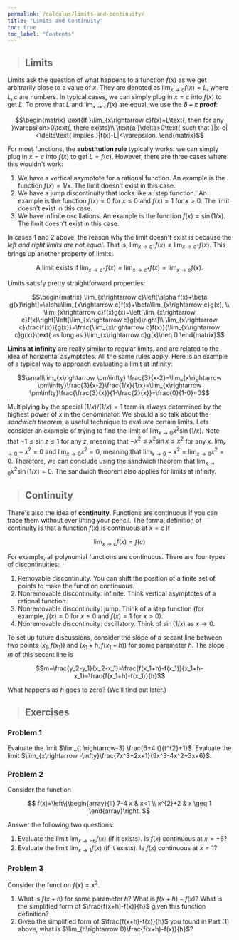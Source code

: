 ```yaml
---
permalink: /calculus/limits-and-continuity/
title: "Limits and Continuity"
toc: true
toc_label: "Contents"
---
```


> ## Limits

Limits ask the question of what happens to a function $f(x)$ as we get arbitrarily close to a value of $x$. They are denoted as $\lim_{x\rightarrow c}f(x)=L$, where $L, c$ are numbers. In typical cases, we can simply plug in $x=c$ into $f(x)$ to get $L$. To prove that $L$ and $\lim_{x\rightarrow c}f(x)$ are equal, we use the **$\delta-\varepsilon$ proof**:

$$\begin{matrix}
\text{If }\lim_{x\rightarrow c}f(x)=L\text{, then for any }\varepsilon>0\text{, there exists}\\
\text{a }\delta>0\text{ such that }|x-c|<\delta\text{ implies }|f(x)-L|<\varepsilon.
\end{matrix}$$

For most functions, the **substitution rule** typically works: we can simply plug in $x=c$ into $f(x)$ to get $L=f(c)$. However, there are three cases where this wouldn't work:

  1. We have a vertical asymptote for a rational function. An example is the function $f(x)=1/x$. The limit doesn't exist in this case.
  2. We have a jump discontinuity that looks like a `step function.' An example is the function $f(x)=0$ for $x\leq 0$ and $f(x)=1$ for $x>0$. The limit doesn't exist in this case.
  3. We have infinite oscillations. An example is the function $f(x)=\sin(1/x)$. The limit doesn't exist in this case. 

In cases 1 and 2 above, the reason why the limit doesn't exist is because the *left and right limits are not equal*. That is, $\lim_{x\rightarrow c^-} f(x)\neq \lim_{x\rightarrow c^+} f(x)$. This brings up another property of limits:

$$
\text{A limit exists if }\lim_{x\rightarrow c^-} f(x)= \lim_{x\rightarrow c^+} f(x)=\lim_{x\rightarrow c} f(x).
$$

Limits satisfy pretty straightforward properties:

$$\begin{matrix}
\lim_{x\rightarrow c}\left[\alpha f(x)+\beta g(x)\right]=\alpha\lim_{x\rightarrow c}f(x)+\beta\lim_{x\rightarrow c}g(x), \\
\lim_{x\rightarrow c}f(x)g(x)=\left[\lim_{x\rightarrow c}f(x)\right]\left[\lim_{x\rightarrow c}g(x)\right]\\
\lim_{x\rightarrow c}\frac{f(x)}{g(x)}=\frac{\lim_{x\rightarrow c}f(x)}{\lim_{x\rightarrow c}g(x)}\text{ as long as }\lim_{x\rightarrow c}g(x)\neq 0
\end{matrix}$$

**Limits at infinity** are really similar to regular limits, and are related to the idea of horizontal asymptotes. All the same rules apply. Here is an example of a typical way to approach evaluating a limit at infinity:

$$\small\lim_{x\rightarrow \pm\infty} \frac{3}{x-2}=\lim_{x\rightarrow \pm\infty}\frac{3}{x-2}\frac{1/x}{1/x}=\lim_{x\rightarrow \pm\infty}\frac{\frac{3}{x}}{1-\frac{2}{x}}=\frac{0}{1-0}=0$$

Multiplying by the special $(1/x)/(1/x)=1$ term is always determined by the highest power of $x$ in the denominator. We should also talk about the *sandwich theorem*, a useful technique to evaluate certain limits. Lets consider an example of trying to find the limit of $\lim_{x\to0}x^2\sin(1/x)$. Note that $-1\leq \sin z\leq 1$ for any $z$, meaning that $-x^2\leq x^2\sin x\leq x^2$ for any $x$. $\lim_{x\to0}-x^2=0$ and $\lim_{x\to0}x^2=0$, meaning that $\lim_{x\to0}-x^2=\lim_{x\to0}x^2=0$. Therefore, we can conclude using the sandwich theorem that $\lim_{x\to0}x^2\sin(1/x)=0$. The sandwich theorem also applies for limits at infinity.

> ## Continuity

There's also the idea of **continuity**. Functions are continuous if you can trace them without ever lifting your pencil. The formal definition of continuity is that a function $f(x)$ is continuous at $x=c$ if

$$\lim_{x\rightarrow c} f(x)=f(c)$$

For example, all polynomial functions are continuous. There are four types of discontinuities:

  1. Removable discontinuity. You can shift the position of a finite set of points to make the function continuous.
  2. Nonremovable discontinuity: infinite. Think vertical asymptotes of a rational function.
  3. Nonremovable discontinuity: jump. Think of a step function (for example, $f(x)=0$ for $x\leq 0$ and $f(x)=1$ for $x>0$).
  4. Nonremovable discontinuity: oscillatory. Think of $\sin(1/x)$ as $x\rightarrow 0$.

To set up future discussions, consider the slope of a secant line between two points $(x_1, f(x_1))$ and $(x_1+h, f(x_1+h))$ for some parameter $h$. The slope $m$ of this secant line is

$$m=\frac{y_2-y_1}{x_2-x_1}=\frac{f(x_1+h)-f(x_1)}{x_1+h-x_1}=\frac{f(x_1+h)-f(x_1)}{h}$$

What happens as $h$ goes to zero? (We'll find out later.)

> ## Exercises

### Problem 1

Evaluate the limit $\lim_{t \rightarrow-3} \frac{6+4 t}{t^{2}+1}$. Evaluate the limit $\lim_{x\rightarrow -\infty}\frac{7x^3+2x+1}{9x^3-4x^2+3x+6}$.

### Problem 2
Consider the function

$$ 
f(x)=\left\{\begin{array}{ll}
7-4 x & x<1 \\
x^{2}+2 & x \geq 1
\end{array}\right.
$$

Answer the following two questions:

  1. Evaluate the limit $\lim_{x\rightarrow -6}f(x)$ (if it exists). Is $f(x)$ continuous at $x=-6$?
  2. Evaluate the limit $\lim_{x\rightarrow 1}f(x)$ (if it exists). Is $f(x)$ continuous at $x=1$?

### Problem 3
Consider the function $f(x)=x^2$.

  1. What is $f(x+h)$ for some parameter $h$? What is $f(x+h)-f(x)$? What is the simplified form of $\frac{f(x+h)-f(x)}{h}$ given this function definition?
  2. Given the simplified form of $\frac{f(x+h)-f(x)}{h}$ you found in Part (1) above, what is $\lim_{h\rightarrow 0}\frac{f(x+h)-f(x)}{h}$?
